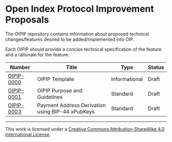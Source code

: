 # Open Index Protocol Improvement Proposals

The OIPIP repository contains information about proposed technical changes/features desired to be added/implemented into OIP.

Each OIPIP should provide a concise technical specification of the feature and a rationale for the feature.

| Number                      | Title                                            | Type          | Status |
| --------------------------- | ------------------------------------------------ | ------------- | ------ |
| [OIPIP-0000](oipip-0000.md) | OIPIP Template                                   | Informational | Draft  |
| [OIPIP-0001](oipip-0001.md) | OIPIP Purpose and Guidelines                     | Standard      | Draft  |
| [OIPIP-0003](oipip-0003.md) | Payment Address Derivation using BIP-44 xPubKeys | Standard      | Draft  |

---

This work is licensed under a [Creative Commons Attribution-ShareAlike 4.0 International License](https://creativecommons.org/licenses/by-sa/4.0/).